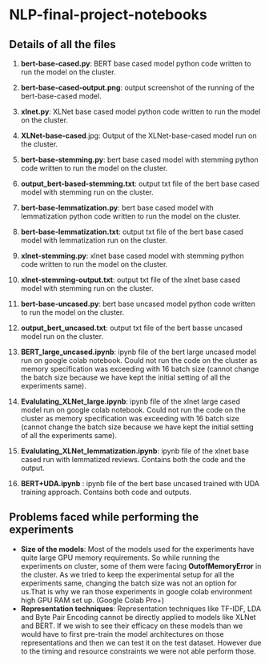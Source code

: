 # NLP-final-project-notebooks

## Details of all the files 

1. **bert-base-cased.py**: BERT base cased model python code written to run the model on the cluster.

2. **bert-base-cased-output.png**: output screenshot of the running of the bert-base-cased model.

3. **xlnet.py**: XLNet base cased model python code written to run the model on the cluster.

4. **XLNet-base-cased**.jpg: Output of the XLNet-base-cased model run on the cluster. 

5. **bert-base-stemming.py**: bert base cased model with stemming python code written to run the model on the cluster.

6. **output_bert-based-stemming.txt**: output txt file of the bert base cased model with stemming run on the cluster.

7. **bert-base-lemmatization.py**: bert base cased model with lemmatization python code written to run the model on the cluster.

8. **bert-base-lemmatization.txt**: output txt file of the bert base cased model with lemmatization run on the cluster.

9. **xlnet-stemming.py**: xlnet base cased model with stemming python code written to run the model on the cluster.

10. **xlnet-stemming-output.txt**: output txt file of the xlnet base cased model with stemming run on the cluster.

11. **bert-base-uncased.py**: bert base uncased model python code written to run the model on the cluster.

12. **output_bert_uncased.txt**: output txt file of the bert basse uncased model run on the cluster.

13. **BERT_large_uncased.ipynb**: ipynb file of the bert large uncased model run on google colab notebook. Could not run the code on the cluster as memory specification was exceeding with 16 batch size (cannot change the batch size because we have kept the initial setting of all the experiments same).

14. **Evalulating_XLNet_large.ipynb**:  ipynb file of the xlnet large cased model run on google colab notebook. Could not run the code on the cluster as memory specification was exceeding with 16 batch size (cannot change the batch size because we have kept the initial setting of all the experiments same).

15. **Evalulating_XLNet_lemmatization.ipynb**: ipynb file of the xlnet base cased run with lemmatized reviews. Contains both the code and the output.

16. **BERT+UDA.ipynb** : ipynb file of the bert base uncased trained with UDA training approach. Contains both code and outputs. 

## Problems faced while performing the experiments



*   **Size of the models**: Most of the models used for the experiments have quite large GPU memory requirements. So while running the experiments on cluster, some of them were facing **OutofMemoryError** in the cluster. As we tried to keep the experimental setup for all the experiments same, changing the batch size was not an option for us.That is why we ran those experiments in google colab environment high GPU RAM set up. (Google Colab Pro+) 
*   **Representation techniques**: Representation techniques like TF-IDF, LDA and Byte Pair Encoding cannot be directly applied to models like XLNet and BERT. If we wish to see their efficacy on these models than we would have to first pre-train the model architectures on those representations and then we can test it on the test dataset. However due  to the timing and resource constraints we were not able perform those. 
